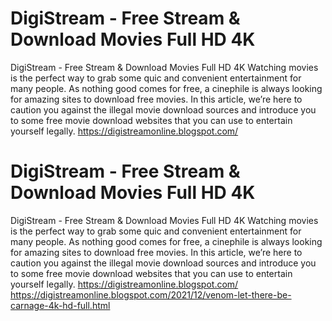 # DigiStream - Free Stream &amp; Download Movies Full HD 4K
DigiStream - Free Stream &amp; Download Movies Full HD 4K
Watching movies is the perfect way to grab some quic and convenient entertainment for many people. As nothing good comes for free, a cinephile is always looking for amazing sites to download free movies. In this article, we’re here to caution you against the illegal movie download sources and introduce you to some free movie download websites that you can use to entertain yourself legally.
https://digistreamonline.blogspot.com/
# DigiStream - Free Stream &amp; Download Movies Full HD 4K
DigiStream - Free Stream &amp; Download Movies Full HD 4K
Watching movies is the perfect way to grab some quic and convenient entertainment for many people. As nothing good comes for free, a cinephile is always looking for amazing sites to download free movies. In this article, we’re here to caution you against the illegal movie download sources and introduce you to some free movie download websites that you can use to entertain yourself legally.
https://digistreamonline.blogspot.com/
https://digistreamonline.blogspot.com/2021/12/venom-let-there-be-carnage-4k-hd-full.html
